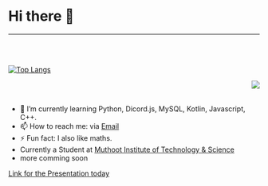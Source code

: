 # Hi there 👋


---

<br> <br/>


[![Top Langs](
https://github-readme-stats.vercel.app/api?username=Glitchyi&show_icons=true&bg_color=30,e96443,904e95&title_color=fff&text_color=fff)](https://github.com/anuraghazra/github-readme-stats)

<a href="https://github.com/anuraghazra/github-readme-stats">
  <img align="right" src="https://github-readme-stats.vercel.app/api/top-langs/?username=Glitchyi&show_icons=true&bg_color=30,e96443,904e95&title_color=fff&text_color=fff" />
</a>

<br> <br/>

- 🌱 I’m currently learning Python, Dicord.js, MySQL, Kotlin, Javascript, C++.
- 📫 How to reach me: via [Email](mailto:advaithnarayanan8@gmail.com)
- ⚡ Fun fact: I also like maths.
- Currently a Student at [Muthoot Institute of Technology & Science](https://www.google.com/search?q=Muthoot+Institute+of+Technology+%26+Science&rlz=1C1GCEA_enIN965IN965&sxsrf=APq-WBtFIiMLY_ozWrznZn6NkwVzh3zppw%3A1645541063554&ei=x_YUYqOxIdHS-Qb2rYOABQ&ved=0ahUKEwjjsLmUxpP2AhVRad4KHfbWAFAQ4dUDCA4&uact=5&oq=Muthoot+Institute+of+Technology+%26+Science&gs_lcp=Cgdnd3Mtd2l6EAMyCwguEIAEEMcBEK8BMgYIABAWEB4yBggAEBYQHjIGCAAQFhAeMgYIABAWEB4yBggAEBYQHjIGCAAQFhAeMgYIABAWEB4yBggAEBYQHjIGCAAQFhAeOgcIIxCwAxAnOg0ILhDHARCvARCwAxAnSgQIQRgASgQIRhgAUIETWIETYOMZaAFwAXgAgAG9AYgBvQGSAQMwLjGYAQCgAQKgAQHIAQLAAQE&sclient=gws-wiz)
- more comming soon

[Link for the Presentation today](https://fromsmash.com/Sus-tainability%20Powerpoint)
